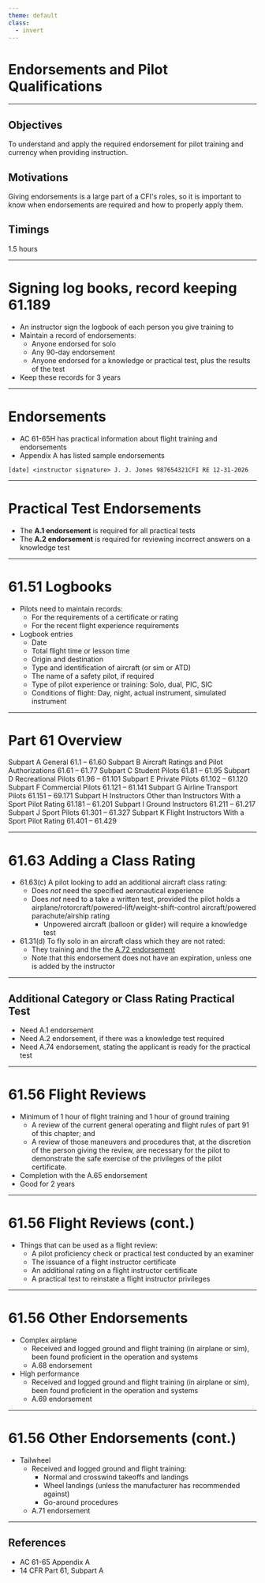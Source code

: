 ```yaml
---
theme: default
class:
  - invert
---
```


# Endorsements and Pilot Qualifications

---

## Objectives

To understand and apply the required endorsement for pilot training and currency when providing instruction.

## Motivations

Giving endorsements is a large part of a CFI's roles, so it is important to know when endorsements are required and how to properly apply them.

## Timings

1.5 hours

---

# Signing log books, record keeping 61.189

- An instructor sign the logbook of each person you give training to
- Maintain a record of endorsements:
  - Anyone endorsed for solo
  - Any 90-day endorsement
  - Anyone endorsed for a knowledge or practical test, plus the results of the test
- Keep these records for 3 years

---

# Endorsements

- AC 61-65H has practical information about flight training and endorsements
- Appendix A has listed sample endorsements

```
[date] <instructor signature> J. J. Jones 987654321CFI RE 12-31-2026
```

---

# Practical Test Endorsements

- The **A.1 endorsement** is required for all practical tests
- The **A.2 endorsement** is required for reviewing incorrect answers on a knowledge test

---

# 61.51 Logbooks

- Pilots need to maintain records:
  - For the requirements of a certificate or rating
  - For the recent flight experience requirements
- Logbook entries
  - Date
  - Total flight time or lesson time
  - Origin and destination
  - Type and identification of aircraft (or sim or ATD)
  - The name of a safety pilot, if required
  - Type of pilot experience or training: Solo, dual, PIC, SIC
  - Conditions of flight: Day, night, actual instrument, simulated instrument

---

# Part 61 Overview

Subpart A General 61.1 – 61.60
Subpart B Aircraft Ratings and Pilot Authorizations 61.61 – 61.77
Subpart C Student Pilots 61.81 – 61.95
Subpart D Recreational Pilots 61.96 – 61.101
Subpart E Private Pilots 61.102 – 61.120
Subpart F Commercial Pilots 61.121 – 61.141
Subpart G Airline Transport Pilots 61.151 – 69.171
Subpart H Instructors Other than Instructors With a Sport Pilot Rating 61.181 – 61.201
Subpart I Ground Instructors 61.211 – 61.217
Subpart J Sport Pilots 61.301 – 61.327
Subpart K Flight Instructors With a Sport Pilot Rating 61.401 – 61.429

---

# 61.63 Adding a Class Rating

- 61.63(c) A pilot looking to add an additional aircraft class rating:
  - Does _not_ need the specified aeronautical experience
  - Does _not_ need to a take a written test, provided the pilot holds a airplane/rotorcraft/powered-lift/weight-shift-control aircraft/powered parachute/airship rating
    - Unpowered aircraft (balloon or glider) will require a knowledge test
- 61.31(d) To fly solo in an aircraft class which they are not rated:
  - They training and the the [A.72 endorsement](/_references/AC-61-65/A.72)
  - Note that this endorsement does not have an expiration, unless one is added by the instructor

---

## Additional Category or Class Rating Practical Test

- Need A.1 endorsement
- Need A.2 endorsement, if there was a knowledge test required
- Need A.74 endorsement, stating the applicant is ready for the practical test

---

# 61.56 Flight Reviews

- Minimum of 1 hour of flight training and 1 hour of ground training
  - A review of the current general operating and flight rules of part 91 of this chapter; and
  - A review of those maneuvers and procedures that, at the discretion of the person giving the review, are necessary for the pilot to demonstrate the safe exercise of the privileges of the pilot certificate.
- Completion with the A.65 endorsement
- Good for 2 years

---

# 61.56 Flight Reviews (cont.)

- Things that can be used as a flight review:
  - A pilot proficiency check or practical test conducted by an examiner
  - The issuance of a flight instructor certificate
  - An additional rating on a flight instructor certificate
  - A practical test to reinstate a flight instructor privileges

---

# 61.56 Other Endorsements

- Complex airplane
  - Received and logged ground and flight training (in airplane or sim), been found proficient in the operation and systems
  - A.68 endorsement
- High performance
  - Received and logged ground and flight training (in airplane or sim), been found proficient in the operation and systems
  - A.69 endorsement

---

# 61.56 Other Endorsements (cont.)

- Tailwheel
  - Received and logged ground and flight training:
    - Normal and crosswind takeoffs and landings
    - Wheel landings (unless the manufacturer has recommended against)
    - Go-around procedures
  - A.71 endorsement

---

## References

- AC 61-65 Appendix A
- 14 CFR Part 61, Subpart A
